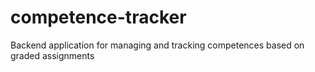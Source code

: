 # competence-tracker
Backend application for managing and tracking competences based on graded assignments

